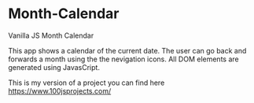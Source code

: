# Month-Calendar
Vanilla JS Month Calendar

This app shows a calendar of the current date. The user can go back and forwards a month using the the nevigation icons. All DOM elements are generated using JavasCript.

This is my version of a project you can find here https://www.100jsprojects.com/
